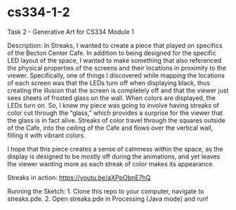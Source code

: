 # cs334-1-2
Task 2 - Generative Art for CS334 Module 1

Description:
In Streaks, I wanted to create a piece that played on specifics of the Becton Center Cafe. In addition to being designed for the specific LED layout of the space, I wanted to make something that also referenced the physical properties of the screens and their locations in proximity to the viewer. Specifically, one of things I discovered while mapping the locations of each screen was that the LEDs turn off when displaying black, thus creating the illusion that the screen is completely off and that the viewer just sees sheets of frosted glass on the wall. When colors are displayed, the LEDs turn on. So, I knew my piece was going to involve having streaks of color cut through the “glass,” which provides a surprise for the viewer that the glass is in fact alive. Streaks of color travel through the squares outside of the Cafe, into the ceiling of the Cafe and flows over the vertical wall, filling it with vibrant colors.

I hope that this piece creates a sense of calmness within the space, as the display is designed to be mostly off during the animations, and yet leaves the viewer wanting more as each streak of color makes its appearance. 

Streaks in action:
https://youtu.be/aXPpObnE7hQ

Running the Sketch:
	1. Clone this repo to your computer, navigate to streaks.pde.
	2. Open streaks.pde in Processing (Java mode) and run!

	



